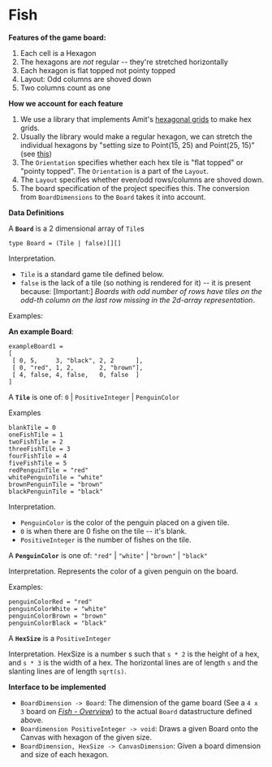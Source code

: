 # Fish


**Features of the game board:**

1. Each cell is a Hexagon
2. The hexagons are _not_ regular -- they're stretched horizontally
3. Each hexagon is flat topped not pointy topped
4. Layout: Odd columns are shoved down
5. Two columns count as one

**How we account for each feature**

1. We use a library that implements Amit's [hexagonal grids](https://www.redblobgames.com/grids/hexagons/) to make hex grids. 
2. Usually the library would make a regular hexagon, we can stretch the individual hexagons by "setting size to Point(15, 25) and Point(25, 15)" (see [this](https://www.redblobgames.com/grids/hexagons/implementation.html#layout-examples))
3. The `Orientation` specifies whether each hex tile is "flat topped" or "pointy topped". The `Orientation` is a part of the `Layout`. 
4. The `Layout` specifies whether even/odd rows/columns are shoved down. 
5. The board specification of the project specifies this. The conversion from `BoardDimensions` to the `Board` takes it into account.

**Data Definitions**


A **`Board`** is a 2 dimensional array of `Tile`s

```
type Board = (Tile | false)[][]
```
Interpretation.

- `Tile` is a standard game tile defined below.
- `false` is the lack of a tile (so nothing is rendered for it) -- it is present because: [Important:] _Boards with odd number of rows have tiles on the odd-th column on the last row missing in the 2d-array representation_. 

Examples:

**An example Board**:

```
exampleBoard1 = 
[
 [ 0, 5,     3, "black", 2, 2      ],
 [ 0, "red", 1, 2,       2, "brown"],
 [ 4, false, 4, false,   0, false  ]
]
```

A **`Tile`** is one of: `0` | `PositiveInteger` | `PenguinColor`

Examples

```
blankTile = 0
oneFishTile = 1
twoFishTile = 2
threeFishTile = 3
fourFishTile = 4
fiveFishTile = 5
redPenguinTile = "red"
whitePenguinTile = "white"
brownPenguinTile = "brown"
blackPenguinTile = "black"
```

Interpretation. 

- `PenguinColor` is the color of the penguin placed on a given tile.
- `0` is when there are 0 fishe on the tile -- it's blank.
- `PositiveInteger` is the number of fishes on the tile.


A **`PenguinColor`** is one of: `"red"` | `"white"` | `"brown"` | `"black"`

Interpretation. Represents the color of a given penguin on the board. 

Examples: 

```
penguinColorRed = "red"
penguinColorWhite = "white"
penguinColorBrown = "brown"
penguinColorBlack = "black"
``` 

A **`HexSize`** is a `PositiveInteger`

Interpretation. HexSize is a number s such that `s * 2` is the height of a hex, and `s * 3` is the width of a hex.
The horizontal lines are of length `s` and the slanting lines are of length `sqrt(s)`.

**Interface to be implemented**

- `BoardDimension -> Board`: The dimension of the game board (See a `4 x 3` board on [_Fish - Overview_](https://www.ccs.neu.edu/home/matthias/4500-f20/fish.html)) to the actual `Board` datastructure defined above. 
- `Boardimension PositiveInteger -> void`: Draws a given Board onto the Canvas with hexagon of the given size.
- `BoardDimension, HexSize -> CanvasDimension`: Given a board dimension and size of each hexagon.


